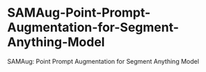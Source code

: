 # SAMAug-Point-Prompt-Augmentation-for-Segment-Anything-Model
SAMAug: Point Prompt Augmentation for Segment Anything Model
